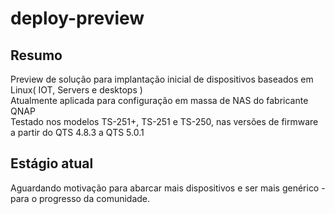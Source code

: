 # deploy-preview
## Resumo
Preview de solução para implantação inicial de dispositivos baseados em Linux( IOT, Servers e desktops )  
Atualmente aplicada para configuração em massa de NAS do fabricante QNAP  
Testado nos modelos TS-251+, TS-251 e TS-250, nas versões de firmware a partir do QTS 4.8.3 a QTS 5.0.1  

## Estágio atual
Aguardando motivação para abarcar mais dispositivos e ser mais genérico - para o progresso da comunidade.
